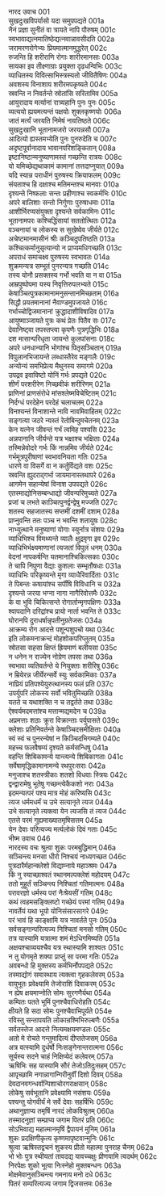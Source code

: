 नारद उवाच	001    
सुखदुःखविपर्यासो यदा समुपपद्यते	001a  
नैनं प्रज्ञा सुनीतं वा त्रायते नापि पौरुषम्	001c  
स्वभावाद्यत्नमातिष्ठेद्यत्नवान्नावसीदति	002a  
जरामरणरोगेभ्यः प्रियमात्मानमुद्धरेत्	002c  
रुजन्ति हि शरीराणि रोगाः शारीरमानसाः	003a  
सायका इव तीक्ष्णाग्राः प्रयुक्ता दृढधन्विभिः	003c  
व्याधितस्य विवित्साभिस्त्रस्यतो जीवितैषिणः	004a  
अवशस्य विनाशाय शरीरमपकृष्यते	004c  
स्रवन्ति न निवर्तन्ते स्रोतांसि सरितामिव	005a  
आयुरादाय मर्त्यानां रात्र्यहानि पुनः पुनः	005c  
व्यत्ययो ह्ययमत्यन्तं पक्षयोः शुक्लकृष्णयोः	006a  
जातं मर्त्यं जरयति निमेषं नावतिष्ठते	006c  
सुखदुःखानि भूतानामजरो जरयन्नसौ	007a  
आदित्यो ह्यस्तमभ्येति पुनः पुनरुदेति च	007c  
अदृष्टपूर्वानादाय भावानपरिशङ्कितान्	008a  
इष्टानिष्टान्मनुष्याणामस्तं गच्छन्ति रात्रयः	008c  
यो यमिच्छेद्यथाकामं कामानां तत्तदाप्नुयात्	009a  
यदि स्यान्न पराधीनं पुरुषस्य क्रियाफलम्	009c  
संयताश्च हि दक्षाश्च मतिमन्तश्च मानवाः	010a  
दृश्यन्ते निष्फलाः सन्तः प्रहीणाश्च स्वकर्मभिः	010c  
अपरे बालिशाः सन्तो निर्गुणाः पुरुषाधमाः	011a  
आशीर्भिरप्यसंयुक्ता दृश्यन्ते सर्वकामिनः	011c  
भूतानामपरः कश्चिद्धिंसायां सततोत्थितः	012a  
वञ्चनायां च लोकस्य स सुखेष्वेव जीर्यते	012c  
अचेष्टमानमासीनं श्रीः कञ्चिदुपतिष्ठति	013a  
कश्चित्कर्मानुसृत्यान्यो न प्राप्यमधिगच्छति	013c  
अपराधं समाचक्ष्व पुरुषस्य स्वभावतः	014a  
शुक्रमन्यत्र सम्भूतं पुनरन्यत्र गच्छति	014c  
तस्य योनौ प्रसक्तस्य गर्भो भवति वा न वा	015a  
आम्रपुष्पोपमा यस्य निवृत्तिरुपलभ्यते	015c  
केषाञ्चित्पुत्रकामानामनुसन्तानमिच्छताम्	016a  
सिद्धौ प्रयतमानानां नैवाण्डमुपजायते	016c  
गर्भाच्चोद्विजमानानां क्रुद्धादाशीविषादिव	017a  
आयुष्माञ्जायते पुत्रः कथं प्रेतः पितैव सः	017c  
देवानिष्ट्वा तपस्तप्त्वा कृपणैः पुत्रगृद्धिभिः	018a  
दश मासान्परिधृता जायन्ते कुलपांसनाः	018c  
अपरे धनधान्यानि भोगांश्च पितृसञ्चितान्	019a  
विपुलानभिजायन्ते लब्धास्तैरेव मङ्गलैः	019c  
अन्योन्यं समभिप्रेत्य मैथुनस्य समागमे	020a  
उपद्रव इवाविष्टो योनिं गर्भः प्रपद्यते	020c  
शीर्णं परशरीरेण निच्छवीकं शरीरिणम्	021a  
प्राणिनां प्राणसंरोधे मांसश्लेष्मविचेष्टितम्	021c  
निर्दग्धं परदेहेन परदेहं चलाचलम्	022a  
विनश्यन्तं विनाशान्ते नावि नावमिवाहितम्	022c  
सङ्गत्या जठरे न्यस्तं रेतोबिन्दुमचेतनम्	023a  
केन यत्नेन जीवन्तं गर्भं त्वमिह पश्यसि	023c  
अन्नपानानि जीर्यन्ते यत्र भक्षाश्च भक्षिताः	024a  
तस्मिन्नेवोदरे गर्भः किं नान्नमिव जीर्यते	024c  
गर्भमूत्रपुरीषाणां स्वभावनियता गतिः	025a  
धारणे वा विसर्गे वा न कर्तुर्विद्यते वशः	025c  
स्रवन्ति ह्युदराद्गर्भा जायमानास्तथापरे	026a  
आगमेन सहान्येषां विनाश उपपद्यते	026c  
एतस्माद्योनिसम्बन्धाद्यो जीवन्परिमुच्यते	027a  
प्रजां च लभते काञ्चित्पुनर्द्वन्द्वेषु मज्जति	027c  
शतस्य सहजातस्य सप्तमीं दशमीं दशाम्	028a  
प्राप्नुवन्ति ततः पञ्च न भवन्ति शतायुषः	028c  
नाभ्युत्थाने मनुष्याणां योगाः स्युर्नात्र संशयः	029a  
व्याधिभिश्च विमथ्यन्ते व्यालैः क्षुद्रमृगा इव	029c  
व्याधिभिर्भक्ष्यमाणानां त्यजतां विपुलं धनम्	030a  
वेदनां नापकर्षन्ति यतमानाश्चिकित्सकाः	030c  
ते चापि निपुणा वैद्याः कुशलाः सम्भृतौषधाः	031a  
व्याधिभिः परिकृष्यन्ते मृगा व्याधैरिवार्दिताः	031c  
ते पिबन्तः कषायांश्च सर्पींषि विविधानि च	032a  
दृश्यन्ते जरया भग्ना नागा नागैरिवोत्तमैः	032c  
के वा भुवि चिकित्सन्ते रोगार्तान्मृगपक्षिणः	033a  
श्वापदानि दरिद्रांश्च प्रायो नार्ता भवन्ति ते	033c  
घोरानपि दुराधर्षान्नृपतीनुग्रतेजसः	034a  
आक्रम्य रोग आदत्ते पशून्पशुपचो यथा	034c  
इति लोकमनाक्रन्दं मोहशोकपरिप्लुतम्	035a  
स्रोतसा सहसा क्षिप्तं ह्रियमाणं बलीयसा	035c  
न धनेन न राज्येन नोग्रेण तपसा तथा	036a  
स्वभावा व्यतिवर्तन्ते ये नियुक्ताः शरीरिषु	036c  
न म्रियेरन्न जीर्येरन्सर्वे स्युः सर्वकामिकाः	037a  
नाप्रियं प्रतिपश्येयुरुत्थानस्य फलं प्रति	037c  
उपर्युपरि लोकस्य सर्वो भवितुमिच्छति	038a  
यतते च यथाशक्ति न च तद्वर्तते तथा	038c  
ऐश्वर्यमदमत्तांश्च मत्तान्मद्यमदेन च	039a  
अप्रमत्ताः शठाः क्रूरा विक्रान्ताः पर्युपासते	039c  
क्लेशाः प्रतिनिवर्तन्ते केषाञ्चिदसमीक्षिताः	040a  
स्वं स्वं च पुनरन्येषां न किञ्चिदभिगम्यते	040c  
महच्च फलवैषम्यं दृश्यते कर्मसन्धिषु	041a  
वहन्ति शिबिकामन्ये यान्त्यन्ये शिबिकागताः	041c  
सर्वेषामृद्धिकामानामन्ये रथपुरःसराः	042a  
मनुजाश्च शतस्त्रीकाः शतशो विधवाः स्त्रियः	042c  
द्वन्द्वारामेषु भूतेषु गच्छन्त्येकैकशो नराः	043a  
इदमन्यत्परं पश्य मात्र मोहं करिष्यसि	043c  
त्यज धर्ममधर्मं च उभे सत्यानृते त्यज	044a  
उभे सत्यानृते त्यक्त्वा येन त्यजसि तं त्यज	044c  
एतत्ते परमं गुह्यमाख्यातमृषिसत्तम	045a  
येन देवाः परित्यज्य मर्त्यलोकं दिवं गताः	045c  
भीष्म उवाच	046    
नारदस्य वचः श्रुत्वा शुकः परमबुद्धिमान्	046a  
सञ्चिन्त्य मनसा धीरो निश्चयं नाध्यगच्छत	046c  
पुत्रदारैर्महान्क्लेशो विद्याम्नाये महाञ्श्रमः	047a  
किं नु स्याच्छाश्वतं स्थानमल्पक्लेशं महोदयम्	047c  
ततो मुहूर्तं सञ्चिन्त्य निश्चितां गतिमात्मनः	048a  
परावरज्ञो धर्मस्य परां नैःश्रेयसीं गतिम्	048c  
कथं त्वहमसङ्क्लिष्टो गच्छेयं परमां गतिम्	049a  
नावर्तेयं यथा भूयो योनिसंसारसागरे	049c  
परं भावं हि काङ्क्षामि यत्र नावर्तते पुनः	050a  
सर्वसङ्गान्परित्यज्य निश्चितां मनसो गतिम्	050c  
तत्र यास्यामि यत्रात्मा शमं मेऽधिगमिष्यति	051a  
अक्षयश्चाव्ययश्चैव यत्र स्थास्यामि शाश्वतः	051c  
न तु योगमृते शक्या प्राप्तुं सा परमा गतिः	052a  
अवबन्धो हि मुक्तस्य कर्मभिर्नोपपद्यते	052c  
तस्माद्योगं समास्थाय त्यक्त्वा गृहकलेवरम्	053a  
वायुभूतः प्रवेक्ष्यामि तेजोराशिं दिवाकरम्	053c  
न ह्येष क्षयमाप्नोति सोमः सुरगणैर्यथा	054a  
कम्पितः पतते भूमिं पुनश्चैवाधिरोहति	054c  
क्षीयते हि सदा सोमः पुनश्चैवाभिपूर्यते	054e   
रविस्तु सन्तापयति लोकान्रश्मिभिरुल्बणैः	055a  
सर्वतस्तेज आदत्ते नित्यमक्षयमण्डलः	055c  
अतो मे रोचते गन्तुमादित्यं दीप्ततेजसम्	056a  
अत्र वत्स्यामि दुर्धर्षो निःसङ्गेनान्तरात्मना	056c  
सूर्यस्य सदने चाहं निक्षिप्येदं कलेवरम्	057a  
ऋषिभिः सह यास्यामि सौरं तेजोऽतिदुःसहम्	057c  
आपृच्छामि नगान्नागान्गिरीनुर्वीं दिशो दिवम्	058a  
देवदानवगन्धर्वान्पिशाचोरगराक्षसान्	058c  
लोकेषु सर्वभूतानि प्रवेक्ष्यामि नसंशयः	059a  
पश्यन्तु योगवीर्यं मे सर्वे देवाः सहर्षिभिः	059c  
अथानुज्ञाप्य तमृषिं नारदं लोकविश्रुतम्	060a  
तस्मादनुज्ञां सम्प्राप्य जगाम पितरं प्रति	060c  
सोऽभिवाद्य महात्मानमृषिं द्वैपायनं मुनिम्	061a  
शुकः प्रदक्षिणीकृत्य कृष्णमापृष्टवान्मुनिः	061c  
श्रुत्वा ऋषिस्तद्वचनं शुकस्य प्रीतो महात्मा पुनराह चैनम्	062a  
भो भोः पुत्र स्थीयतां तावदद्य यावच्चक्षुः प्रीणयामि त्वदर्थम्	062c  
निरपेक्षः शुको भूत्वा निःस्नेहो मुक्तबन्धनः	063a  
मोक्षमेवानुसञ्चिन्त्य गमनाय मनो दधे	063c  
पितरं सम्परित्यज्य जगाम द्विजसत्तमः	063e   

